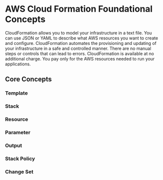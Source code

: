 # AWS Cloud Formation Foundational Concepts 
CloudFormation allows you to model your infrastructure in a text file. You can use JSON  or YAML  to describe what AWS resources you want to create and configure.
CloudFormation automates the provisioning and updating of your infrastructure in a safe and controlled manner. There are no manual steps or controls that can lead to errors.
CloudFormation is available at no additional charge. You pay only for the AWS resources needed to run your applications.

## Core Concepts
### Template
### Stack
### Resource
### Parameter
### Output
### Stack Policy
### Change Set

